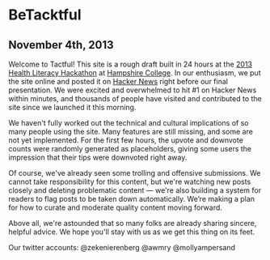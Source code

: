 BeTacktful
==============
## November 4th, 2013

Welcome to Tactful! This site is a rough draft built in 24 hours at the [2013 Health Literacy Hackathon](https://www.facebook.com/events/652374294795899/) at [Hampshire College](http://hampshire.edu). In our enthusiasm, we put the site online and posted it on [Hacker News](https://news.ycombinator.com/item?id=6664119) right before our final presentation. We were excited and overwhelmed to hit #1 on Hacker News within minutes, and thousands of people have visited and contributed to the site since we launched it this morning.

We haven't fully worked out the technical and cultural implications of so many people using the site. Many features are still missing, and some are not yet implemented. For the first few hours, the upvote and downvote counts were randomly generated as placeholders, giving some users the impression that their tips were downvoted right away.

Of course, we've already seen some trolling and offensive submissions. We cannot take responsibility for this content, but we're watching new posts closely and deleting problematic content — we're also building a system for readers to flag posts to be taken down automatically. We’re making a plan for how to curate and moderate quality content moving forward.

Above all, we're astounded that so many folks are already sharing sincere, helpful advice. We hope you'll stay with us as we get this thing on its feet. 

Our twitter accounts:
@zekenierenberg
@awmry
@mollyampersand
